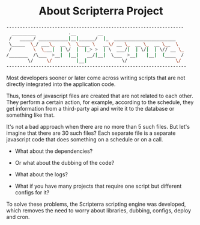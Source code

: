 <h1 align="center"> About Scripterra Project </h1> 


```sh
------------------------------------------------------------------
  _________            .__        __
 /   _____/ ___________|__|______/  |_  _______________________
 \_____  \_/ ___\_  __ \  \____ \   __\/ __ \_  __ \_  __ \__  \
 /        \  \___|  | \/  |  |_> >  | \  ___/|  | \/|  | \// __ \_
/_______  /\___  >__|  |__|   __/|__|  \___  >__|   |__|  (____  /
        \/     \/         |__|             \/                  \/
-------------------------------------------------------------------
```

<p>Most developers sooner or later come across writing scripts that are not directly integrated into the application code.</p> 

<p>Thus, tones of javascript files are created that are not related to each other. 
They perform a certain action, for example, according to the schedule, they get information from a third-party api and write it to the database or something like that.</p> 

<p>It's not a bad approach when there are no more than 5 such files. 
But let's imagine that there are 30 such files? Each separate file is a separate javascript code that does something on a schedule or on a call.</p>

* What about the dependencies? 

* Or what about the dubbing of the code? 

* What about the logs? 

* What if you have many projects that require one script but different configs for it? 

<p>To solve these problems, the Scripterra scripting engine was developed, 
which removes the need to worry about libraries, dubbing, configs, deploy and cron.</p>